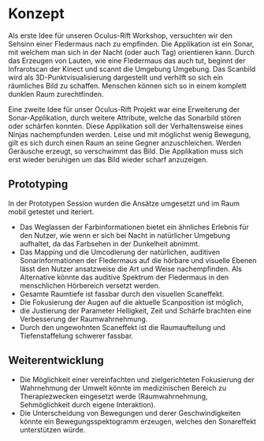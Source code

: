 # Konzept

Als erste Idee für unseren Oculus-Rift Workshop, versuchten wir den Sehsinn einer Fledermaus nach zu empfinden. Die Applikation ist ein Sonar, mit welchem man sich in der Nacht (oder auch Tag) orientieren kann. Durch das Erzeugen von Lauten, wie eine Fledermaus das auch tut, beginnt der Infrarotscan der Kinect und scannt die Umgebung Umgebung. Das Scanbild wird als 3D-Punktvisualisierung dargestellt und verhilft so sich ein räumliches Bild zu schaffen. Menschen können sich so in einem komplett dunklen Raum zurechtfinden. 

Eine zweite Idee für unser Oculus-Rift Projekt war eine Erweiterung der Sonar-Applikation, durch weitere Attribute, welche das Sonarbild stören oder schärfen konnten. Diese Applikation soll der Verhaltensweise eines Ninjas nachempfunden werden. Leise und mit möglichst wenig Bewegung, gilt es sich durch einen Raum an seine Gegner anzuschleichen. Werden Geräusche erzeugt, so verschwimmt das Bild. Die Applikation muss sich erst wieder beruhigen um das Bild wieder scharf anzuzeigen.

## Prototyping

In der Prototypen Session wurden die Ansätze umgesetzt und im Raum mobil getestet und iteriert.

- Das Weglassen der Farbinformationen bietet ein ähnliches Erlebnis für den Nutzer, 
  wie wenn er sich bei Nacht in natürlicher Umgebung aufhaltet, da das Farbsehen in der Dunkelheit abnimmt.
- Das Mapping und die Umcodierung der natürlichen, auditiven Sonarinformationen der Fledermaus auf die hörbare und visuelle Ebenen lässt den Nutzer ansatzweise die Art und Weise nachempfinden. Als Alternative könnte das auditive Spektrum der Fledermaus in den menschlichen Hörbereich versetzt werden. 
- Gesamte Raumtiefe ist fassbar durch den visuellen Scaneffekt.
- Die Fokusierung der Augen auf die aktuelle Scanposition ist möglich,
- die Justierung der Parameter Helligkeit, Zeit und Schärfe brachten eine Verbesserung der Raumwahrnehmung.
- Durch den ungewohnten Scaneffekt ist die Raumaufteilung und Tiefenstaffelung schwerer fassbar.

## Weiterentwicklung

- Die Möglichkeit einer vereinfachten und zielgerichteten Fokusierung der Wahrnehmung der Umwelt könnte im medizinischen Bereich zu Therapiezwecken eingesetzt werde (Raumwahrnehmung, Sehmöglichkeit durch eigene Interaktion).
- Die Unterscheidung von Bewegungen und derer Geschwindigkeiten könnte ein Bewegungsspektogramm erzeugen, welches den Sonareffekt unterstützen würde.
